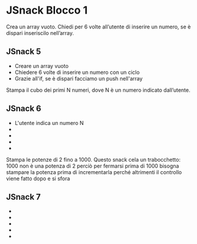 JSnack Blocco 1
===

Crea un array vuoto.
Chiedi per 6 volte all’utente di inserire un numero, se è dispari inseriscilo nell’array.

## JSnack 5
- Creare un array vuoto
- Chiedere 6 volte di inserire un numero con un ciclo
- Grazie all'if, se è dispari facciamo un push nell'array


Stampa il cubo dei primi N numeri, dove N è un numero indicato dall’utente.

## JSnack 6
- L'utente indica un numero N
- 
- 
- 
- 

Stampa le potenze di 2 fino a 1000.
Questo snack cela un trabocchetto: 1000 non è una potenza di 2 perciò per fermarsi prima di 1000 bisogna stampare la potenza prima di incrementarla perché altrimenti il controllo viene fatto dopo e si sfora

## JSnack 7
- 
- 
- 
- 
- 



